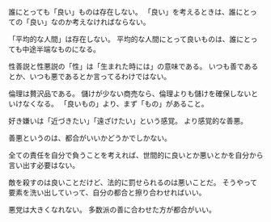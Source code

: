 誰にとっても「良い」ものは存在しない。
「良い」を考えるときは、誰にとっての「良い」なのか考えなければならない。

「平均的な人間」は存在しない。
平均的な人間にとって良いものは、誰にとっても中途半端なものになる。

性善説と性悪説の「性」は「生まれた時には」の意味である。
いつも善であるとか、いつも悪であるとか言ってるわけではない。

倫理は贅沢品である。
儲けが少ない商売なら、倫理よりも儲けを確保しないといけなくなる。
「良いもの」より、まず「もの」があること。

好き嫌いは「近づきたい」「遠ざけたい」という感覚。
より感覚的な善悪。

善悪というのは、都合がいいかどうかでしかない。

全ての責任を自分で負うことを考えれば、世間的に良いとか悪いとかを自分から言い出す必要はない。

敵を殺すのは良いことだけど、法的に罰せられるのは悪いことだ。
そうやって要素を洗い出していって、自分の都合と擦り合わせればいい。

悪党は大きくなれない。
多数派の善に合わせた方が都合がいい。
